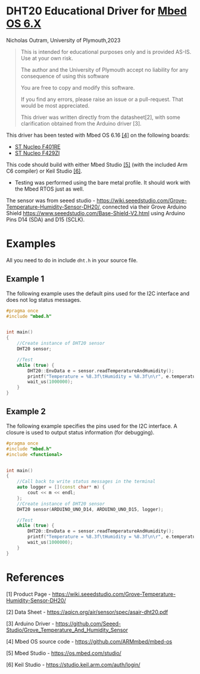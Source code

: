 
# DHT20 Educational Driver for [Mbed OS 6.X](https://os.mbed.com/)

Nicholas Outram, University of Plymouth,2023

> This is intended for educational purposes only and is provided AS-IS. Use at your own risk.
>
> The author and the University of Plymouth accept no liability for any consequence of using this software
>
> You are free to copy and modify this software.
>
> If you find any errors, please raise an issue or a pull-request. That would be most appreciated. 
>
> This driver was written directly from the datasheet[2], with some clarification obtained from the Arduino driver [3].

This driver has been tested with Mbed OS 6.16 [[4]](https://github.com/ARMmbed/mbed-os) on the following boards:

* [ST Nucleo F401RE](https://os.mbed.com/platforms/ST-Nucleo-F401RE/)
* [ST Nucleo F429ZI](https://os.mbed.com/platforms/ST-Nucleo-F429ZI/)

This code should build with either Mbed Studio [[5]](https://os.mbed.com/studio/) (with the included Arm C6 compiler) or Keil Studio [[6]](https://studio.keil.arm.com/auth/login/).

* Testing was performed using the bare metal profile. It should work with the Mbed RTOS just as well. 

The sensor was from seeed studio - https://wiki.seeedstudio.com/Grove-Temperature-Humidity-Sensor-DH20/, connected via their Grove Arduino Shield https://www.seeedstudio.com/Base-Shield-V2.html using Arduino Pins D14 (SDA) and D15 (SCLK).


# Examples
All you need to do in include `dht.h` in your source file.

## Example 1
The following example uses the default pins used for the I2C interface and does not log status messages.

```c++
#pragma once
#include "mbed.h"


int main()
{
    //Create instance of DHT20 sensor
    DHT20 sensor;

    //Test
    while (true) {
        DHT20::EnvData e = sensor.readTemperatureAndHumidity();
        printf("Temperature = %8.3f\tHumidity = %8.3f\n\r", e.temperature, e.Humidity);
        wait_us(1000000);
    }
}
```


## Example 2
The following example specifies the pins used for the I2C interface. A closure is used to output status information (for debugging).

```c++
#pragma once
#include "mbed.h"
#include <functional>


int main()
{
    //Call back to write status messages in the terminal
    auto logger = [](const char* m) {
        cout << m << endl;
    };
    //Create instance of DHT20 sensor
    DHT20 sensor(ARDUINO_UNO_D14, ARDUINO_UNO_D15, logger);

    //Test
    while (true) {
        DHT20::EnvData e = sensor.readTemperatureAndHumidity();
        printf("Temperature = %8.3f\tHumidity = %8.3f\n\r", e.temperature, e.Humidity);
        wait_us(1000000);
    }
}
```

# References
[1] Product Page - https://wiki.seeedstudio.com/Grove-Temperature-Humidity-Sensor-DH20/

[2] Data Sheet - https://aqicn.org/air/sensor/spec/asair-dht20.pdf

[3] Arduino Driver - https://github.com/Seeed-Studio/Grove_Temperature_And_Humidity_Sensor

[4] Mbed OS source code - https://github.com/ARMmbed/mbed-os

[5] Mbed Studio - https://os.mbed.com/studio/

[6] Keil Studio - https://studio.keil.arm.com/auth/login/

